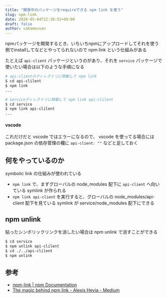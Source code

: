 ```yaml
---
title: "開発中のパッケージをrequireできる npm link を使う"
slug: npm-link
date: 2020-05-04T22:36:52+09:00
draft: false
author: sakamossan
---
```


npmパッケージを開発するとき、いちいちnpmにアップロードしてそれを使う側でinstallしてなどとやってられないので npm link という仕組みがある

たとえば `api-client` パッケージというのがあり、それを `service` パッケージで使いたい場合は以下のような手順になる

```bash
# api-clientのディレクトリに移動して npm link
$ cd api-clilent
$ npm link
...
```

```bash
# serviceディレクトリに移動して npm link api-clilent
$ cd service
$ npm link api-clilent
...
```

#### vscode

これだけだと vscode ではエラーになるので、 vscode を使ってる場合には package.json の依存管理の欄に `api-client: ""` などと足しておく


## 何をやっているのか

symbolic link の仕組みが使われている

- `npm link` で、まずグローバルの node_modules 配下に `api-client` へ向いている symlink が作られる
- `npm link api-client` を実行すると、グローバルの node_modules/api-client 配下を見ている symlink が service/node_modules 配下にできる


## npm unlink

貼ったシンボリックリンクを消したい場合は npm unlink で消すことができる

```bash
$ cd service
$ npm unlink api-clilent
$ cd ./../api-clilent
$ npm unlink
```


## 参考

- [npm-link | npm Documentation](https://docs.npmjs.com/cli/link.html)
- [The magic behind npm link - Alexis Hevia - Medium](https://medium.com/@alexishevia/the-magic-behind-npm-link-d94dcb3a81af)
